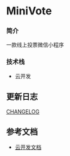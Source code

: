 # MiniVote

### 简介

一款线上投票微信小程序

### 技术栈

- 云开发



## 更新日志

[CHANGELOG](CHANGELOG.md)



## 参考文档

- [云开发文档](https://developers.weixin.qq.com/miniprogram/dev/wxcloud/basis/getting-started.html)

